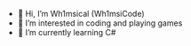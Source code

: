 - 👋 Hi, I’m Wh1msical (Wh1msiCode)
- 👀 I’m interested in coding and playing games
- 🌱 I’m currently learning C#

<!---
Wh1msiCode/Wh1msiCode is a ✨ special ✨ repository because its `README.md` (this file) appears on your GitHub profile.
You can click the Preview link to take a look at your changes.
--->
